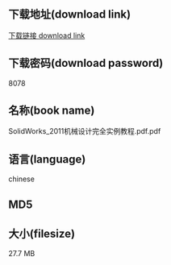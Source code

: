 ## 下载地址(download link)
[下载链接 download link](https://voluble-croquembouche-d321dc.netlify.app/?s=SolidWorks_2011%E6%9C%BA%E6%A2%B0%E8%AE%BE%E8%AE%A1%E5%AE%8C%E5%85%A8%E5%AE%9E%E4%BE%8B%E6%95%99%E7%A8%8B.pdf)

## 下载密码(download password)
8078

## 名称(book name)
SolidWorks_2011机械设计完全实例教程.pdf.pdf

## 语言(language)
chinese

## MD5


## 大小(filesize)
27.7 MB
